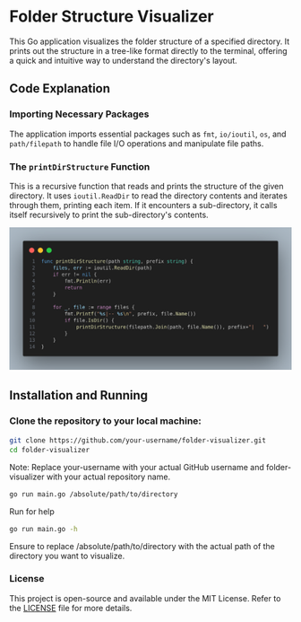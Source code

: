 # Folder Structure Visualizer

This Go application visualizes the folder structure of a specified directory. It prints out the structure in a tree-like format directly to the terminal, offering a quick and intuitive way to understand the directory's layout.

## Code Explanation

### Importing Necessary Packages
The application imports essential packages such as `fmt`, `io/ioutil`, `os`, and `path/filepath` to handle file I/O operations and manipulate file paths.

### The `printDirStructure` Function
This is a recursive function that reads and prints the structure of the given directory. It uses `ioutil.ReadDir` to read the directory contents and iterates through them, printing each item. If it encounters a sub-directory, it calls itself recursively to print the sub-directory's contents.

![Screenshot of the code](code_.png)

## Installation and Running

### Clone the repository to your local machine:
```sh
git clone https://github.com/your-username/folder-visualizer.git
cd folder-visualizer
```
Note: Replace your-username with your actual GitHub username and folder-visualizer with your actual repository name.

```sh
go run main.go /absolute/path/to/directory
```
Run for help
```sh
go run main.go -h
```
Ensure to replace /absolute/path/to/directory with the actual path of the directory you want to visualize.

### License
This project is open-source and available under the MIT License. Refer to the [LICENSE](https://github.com/git/git-scm.com/blob/main/MIT-LICENSE.txt) file for more details.